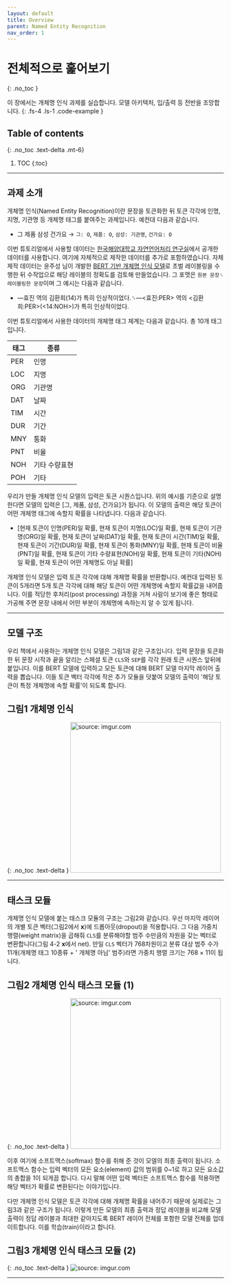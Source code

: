 ```yaml
---
layout: default
title: Overview
parent: Named Entity Recognition
nav_order: 1
---
```


# 전체적으로 훑어보기
{: .no_toc }

이 장에서는 개체명 인식 과제를 실습합니다. 모델 아키텍처, 입/출력 등 전반을 조망합니다.
{: .fs-4 .ls-1 .code-example }

## Table of contents
{: .no_toc .text-delta .mt-6}

1. TOC
{:toc}

---


## 과제 소개


개체명 인식(Named Entity Recognition)이란 문장을 토큰화한 뒤 토큰 각각에 인명, 지명, 기관명 등 개체명 태그를 붙여주는 과제입니다. 예컨대 다음과 같습니다.

- 그 제품 삼성 건가요 → `그: O`, `제품: O`, `삼성: 기관명`, `건가요: O`

이번 튜토리얼에서 사용할 데이터는 [한국해양대학교 자연언어처리 연구실](https://github.com/kmounlp/NER)에서 공개한 데이터를 사용합니다. 여기에 자체적으로 제작한 데이터를 추가로 포함하였습니다. 자체 제작 데이터는 윤주성 님이 개발한 [BERT 기반 개체명 인식 모델](https://github.com/eagle705/pytorch-bert-crf-ner)로 초벌 레이블링을 수행한 뒤 수작업으로 해당 레이블의 정확도를 검토해 만들었습니다. 그 포맷은 `원본 문장␞레이블링한 문장`이며 그 예시는 다음과 같습니다.

- ―효진 역의 김환희(14)가 특히 인상적이었다.␞―<효진:PER> 역의 <김환희:PER>(<14:NOH>)가 특히 인상적이었다.

이번 튜토리얼에서 사용한 데이터의 개체명 태그 체계는 다음과 같습니다. 총 10개 태그입니다.

|태그|종류|
|---|---|
|PER|인명|
|LOC|지명|
|ORG|기관명|
|DAT|날짜|
|TIM|시간|
|DUR|기간|
|MNY|통화|
|PNT|비율|
|NOH|기타 수량표현|
|POH|기타|


우리가 만들 개체명 인식 모델의 입력은 토큰 시퀀스입니다. 위의 예시를 기준으로 설명한다면 모델의 입력은 [그, 제품, 삼성, 건가요]가 됩니다. 이 모델의 출력은 해당 토큰이 어떤 개체명 태그에 속할지 확률을 나타냅니다. 다음과 같습니다.

- [현재 토큰이 인명(PER)일 확률, 현재 토큰이 지명(LOC)일 확률, 현재 토큰이 기관명(ORG)일 확률, 현재 토큰이 날짜(DAT)일 확률, 현재 토큰이 시간(TIM)일 확률, 현재 토큰이 기간(DUR)일 확률, 현재 토큰이 통화(MNY)일 확률, 현재 토큰이 비율(PNT)일 확률, 현재 토큰이 기타 수량표현(NOH)일 확률, 현재 토큰이 기타(NOH)일 확률, 현재 토큰이 어떤 개체명도 아닐 확률]

개체명 인식 모델은 입력 토큰 각각에 대해 개체명 확률을 반환합니다. 예컨대 입력된 토큰이 5개라면 5개 토큰 각각에 대해 해당 토큰이 어떤 개체명에 속할지 확률값을 내어줍니다. 이를 적당한 후처리(post processing) 과정을 거쳐 사람이 보기에 좋은 형태로 가공해 주면 문장 내에서 어떤 부분이 개체명에 속하는지 알 수 있게 됩니다.


---



## 모델 구조


우리 책에서 사용하는 개체명 인식 모델은 그림1과 같은 구조입니다. 입력 문장을 토큰화한 뒤 문장 시작과 끝을 알리는 스페셜 토큰 `CLS`와 `SEP`를 각각 원래 토큰 시퀀스 앞뒤에 붙입니다. 이를 BERT 모델에 입력하고 모든 토큰에 대해 BERT 모델 마지막 레이어 출력을 뽑습니다. 이들 토큰 벡터 각각에 작은 추가 모듈을 덧붙여 모델의 출력이 '해당 토큰이 특정 개체명에 속할 확률'이 되도록 합니다.

## **그림1** 개체명 인식
{: .no_toc .text-delta }
<img src="https://i.imgur.com/MjbcakT.png" width="350px" title="source: imgur.com" />


---

## 태스크 모듈

개체명 인식 모델에 붙는 태스크 모듈의 구조는 그림2와 같습니다. 우선 마지막 레이어의 개별 토큰 벡터(그림2에서 $\mathbf{x}$)에 드롭아웃(dropout)을 적용합니다. 그 다음 가중치 행렬(weight matrix)을 곱해줘 `CLS`를 분류해야할 범주 수만큼의 차원을 갖는 벡터로 변환합니다(그림 4-2 $\mathbf{x}$에서 $\text{net}$). 만일 `CLS` 벡터가 768차원이고 분류 대상 범주 수가 11개(개체명 태그 10종류 + ' 개체명 아님' 범주)라면 가중치 행렬 크기는 768 $\times$ 11이 됩니다.

## **그림2** 개체명 인식 태스크 모듈 (1)
{: .no_toc .text-delta }
<img src="https://i.imgur.com/tDKNUJh.png" width="350px" title="source: imgur.com" />

이후 여기에 소프트맥스(softmax) 함수를 취해 준 것이 모델의 최종 출력이 됩니다. 소프트맥스 함수는 입력 벡터의 모든 요소(element) 값의 범위를 0\~1로 하고 모든 요소값의 총합을 1이 되게끔 합니다. 다시 말해 어떤 입력 벡터든 소프트맥스 함수를 적용하면 해당 벡터가 확률로 변환된다는 이야기입니다.

다만 개체명 인식 모델은 토큰 각각에 대해 개체명 확률을 내어주기 때문에 실제로는 그림3과 같은 구조가 됩니다. 이렇게 만든 모델의 최종 출력과 정답 레이블을 비교해 모델 출력이 정답 레이블과 최대한 같아지도록 BERT 레이어 전체를 포함한 모델 전체를 업데이트합니다. 이를 학습(train)이라고 합니다. 

## **그림3** 개체명 인식 태스크 모듈 (2)
{: .no_toc .text-delta }
<img src="https://i.imgur.com/U5mPOBh.png" title="source: imgur.com" />


---
